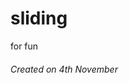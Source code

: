 # sliding
for fun

   ######                                                               Created on 4th November
